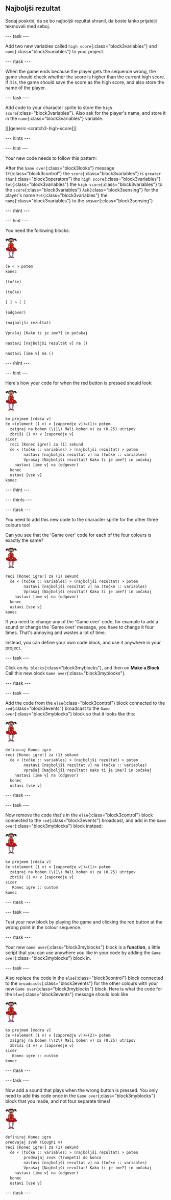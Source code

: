 ## Najboljši rezultat

Sedaj poskrbi, da se bo najboljši rezultat shranil, da boste lahko prijatelji tekmovali med seboj.

\--- task \---

Add two new variables called `high score`{:class="block3variables"} and `name`{:class="block3variables"} to your project.

\--- /task \---

When the game ends because the player gets the sequence wrong, the game should check whether the score is higher than the current high score. If it is, the game should save the score as the high score, and also store the name of the player.

\--- task \---

Add code to your character sprite to store the `high score`{:class="block3variables"}. Also ask for the player's name, and store it in the `name`{:class="block3variables"} variable.

[[[generic-scratch3-high-score]]]

\--- hints \---

\--- hint \---

Your new code needs to follow this pattern:

After the `Game over`{:class="block3looks"} message `If`{:class="block3control"} the `score`{:class="block3variables"} is `greater than`{:class="block3operators"} the `high score`{:class="block3variables"} `Set`{:class="block3variables"} the `high score`{:class="block3variables"} to the `score`{:class="block3variables"} `Ask`{:class="block3sensing"} for the player's name `Set`{:class="block3variables"} the `name`{:class="block3variables"} to the `answer`{:class="block3sensing"}

\--- /hint \---

\--- hint \---

You need the following blocks:

![ballerina](images/ballerina.png)

```blocks3
če < > potem
konec

(točke)

(točke)

[ ] > [ ]

(odgovor)

(najboljši rezultat)

Vprašaj [Kako ti je ime?] in počakaj

nastavi [najboljši rezultat v] na ()

nastavi [ime v] na () 
```

\--- /hint \---

\--- hint \---

Here's how your code for when the red button is pressed should look:

![ballerina](images/ballerina.png)

```blocks3
ko prejmem [rdeča v]
če <(element (1 v) v [zaporedje v])=(1)> potem
  zaigraj na boben (\(1\) Mali boben v) za (0.25) utripov
  zbriši (1 v) v [zaporedje v]
sicer
  reci [Konec igre!] za (1) sekund
  če < (točke :: variables) > (najboljši rezultat) > potem
        nastavi [najboljši rezultat v] na (točke :: variables)
        Vprašaj [Najboljši rezultat! Kako ti je ime?] in počakaj
    nastavi [ime v] na (odgovor)
  konec
  ustavi [vse v]
konec
```

\--- /hint \---

\--- /hints \---

\--- /task \---

You need to add this new code to the character sprite for the other three colours too!

Can you see that the 'Game over' code for each of the four colours is exactly the same?

![ballerina](images/ballerina.png)

```blocks3
reci [Konec igre!] za (1) sekund
  če < (točke :: variables) > (najboljši rezultat) > potem
        nastavi [najboljši rezultat v] na (točke :: variables)
        Vprašaj [Najboljši rezultat! Kako ti je ime?] in počakaj
    nastavi [ime v] na (odgovor)
  konec
  ustavi [vse v]
konec
```

If you need to change any of the 'Game over' code, for example to add a sound or change the 'Game over' message, you have to change it four times. That's annoying and wastes a lot of time.

Instead, you can define your own code block, and use it anywhere in your project.

\--- task \---

Click on `My blocks`{:class="block3myblocks"}, and then on **Make a Block**. Call this new block `Game over`{:class="block3myblocks"}.

\--- /task \---

\--- task \---

Add the code from the `else`{:class="block3control"} block connected to the `red`{:class="block3events"} broadcast to the `Game over`{:class="block3myblocks"} block so that it looks like this:

![ballerina](images/ballerina.png)

```blocks3
definiraj Konec igre
reci [Konec igre!] za (1) sekund
  če < (točke :: variables) > (najboljši rezultat) > potem
        nastavi [najboljši rezultat v] na (točke :: variables)
        Vprašaj [Najboljši rezultat! Kako ti je ime?] in počakaj
    nastavi [ime v] na (odgovor)
  konec
  ustavi [vse v]
```

\--- /task \---

\--- task \---

Now remove the code that's in the `else`{:class="block3control"} block connected to the `red`{:class="block3events"} broadcast, and add in the `Game over`{:class="block3myblocks"} block instead:

![ballerina](images/ballerina.png)

```blocks3
ko prejmem [rdeča v]
če <(element (1 v) v [zaporedje v])=(1)> potem
  zaigraj na boben (\(1\) Mali boben v) za (0.25) utripov
  zbriši (1 v) v [zaporedje v]
sicer
   Konec igre :: custom
konec
```

\--- /task \---

\--- task \---

Test your new block by playing the game and clicking the red button at the wrong point in the colour sequence.

\--- /task \---

Your new `Game over`{:class="block3myblocks"} block is a **function**, a little script that you can use anywhere you like in your code by adding the `Game over`{:class="block3myblocks"} block in.

\--- task \---

Also replace the code in the `else`{:class="block3control"} block connected to the `broadcasts`{:class="block3events"} for the other colours with your new `Game over`{:class="block3myblocks"} block. Here is what the code for the `blue`{:class="block3events"} message should look like

![ballerina](images/ballerina.png)

```blocks3
ko prejmem [modra v]
če <(element (1 v) v [zaporedje v])=(2)> potem
  zaigraj na boben (\(2\) Mali boben v) za (0.25) utripov
  zbriši (1 v) v [zaporedje v]
sicer
   Konec igre :: custom
konec
```

\--- /task \---

\--- task \---

Now add a sound that plays when the wrong button is pressed. You only need to add this code once in the `Game over`{:class="block3myblocks"} block that you made, and not four separate times!

![ballerina](images/ballerina.png)

```blocks3
definiraj Konec igre
predvajaj zvok (Cough1 v)
reci [Konec igre!] za (1) sekund
  če < (točke :: variables) > (najboljši rezultat) > potem
        predvajaj zvok (Trumpet1) do konca
        nastavi [najboljši rezultat v] na (točke :: variables)
        Vprašaj [Najboljši rezultat! Kako ti je ime?] in počakaj
    nastavi [ime v] na (odgovor)
  konec
  ustavi [vse v]
```

\--- /task \---